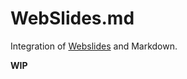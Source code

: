 # WebSlides.md

Integration of [Webslides](https://github.com/webslides/WebSlides) and Markdown.

**WIP**